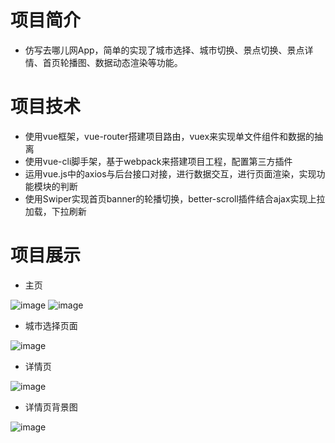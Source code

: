 # 项目简介
- 仿写去哪儿网App，简单的实现了城市选择、城市切换、景点切换、景点详情、首页轮播图、数据动态渲染等功能。
# 项目技术
- 使用vue框架，vue-router搭建项目路由，vuex来实现单文件组件和数据的抽离
- 使用vue-cli脚手架，基于webpack来搭建项目工程，配置第三方插件
- 运用vue.js中的axios与后台接口对接，进行数据交互，进行页面渲染，实现功能模块的判断
- 使用Swiper实现首页banner的轮播切换，better-scroll插件结合ajax实现上拉加载，下拉刷新
# 项目展示
- 主页

![image](https://github.com/alixiaopeng/project-travel/blob/master/preview/home.jpg)
![image](https://github.com/alixiaopeng/project-travel/blob/master/preview/homes.jpg)

- 城市选择页面

![image](https://github.com/alixiaopeng/project-travel/blob/master/preview/change-city.jpg)

- 详情页

![image](https://github.com/alixiaopeng/project-travel/blob/master/preview/detail.jpg)

- 详情页背景图

![image](https://github.com/alixiaopeng/project-travel/blob/master/preview/detail-pic.jpg)

